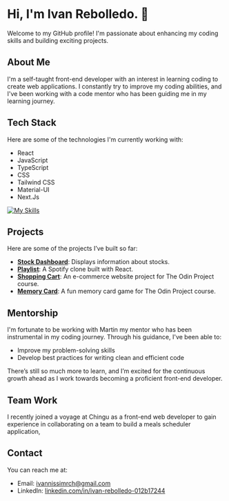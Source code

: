 # Hi, I'm Ivan Rebolledo. 👋

Welcome to my GitHub profile! I'm passionate about enhancing my coding skills and building exciting projects.

## About Me

I'm a self-taught front-end developer with an interest in learning coding to create web applications. I constantly try to improve my coding abilities, and I've been working with a code mentor who has been guiding me in my learning journey.

## Tech Stack

Here are some of the technologies I'm currently working with:

*   React
*   JavaScript
*   TypeScript
*   CSS
*   Tailwind CSS
*   Material-UI
*   Next.Js   

[![My Skills](https://skillicons.dev/icons?i=react,javascript,typescript,css,tailwindcss,materialui,nextjs)](https://skillicons.dev)

## Projects
Here are some of the projects I’ve built so far:

- **[Stock Dashboard](https://github.com/ivannissimrch/stockDashBoard)**: Displays information about stocks.
- **[Playlist](https://github.com/ivannissimrch/PlayList)**: A Spotify clone built with React.
- **[Shopping Cart](https://github.com/ivannissimrch/nextJsShoppingCart)**: An e-commerce website project for The Odin Project course.
- **[Memory Card](https://github.com/ivannissimrch/MemoryCard)**: A fun memory card game for The Odin Project course.


## Mentorship

I'm fortunate to be working with Martin my mentor who has been instrumental in my coding journey. Through his guidance, I've been able to:

*   Improve my problem-solving skills
*   Develop best practices for writing clean and efficient code

There’s still so much more to learn, and I’m excited for the continuous growth ahead as I work towards becoming a proficient front-end developer.

## Team Work

I recently joined a voyage at Chingu as a front-end web developer to gain experience in collaborating on a team to build a meals scheduler application, 

## Contact

You can reach me at:  
- Email: [ivannissimrch@gmail.com](mailto:ivannissimrch@gmail.com)  
- LinkedIn: [linkedin.com/in/ivan-rebolledo-012b17244](https://www.linkedin.com/in/ivan-rebolledo-012b17244/)

<!---
ivannissimrch/ivannissimrch is a ✨ special ✨ repository because its `README.md` (this file) appears on your GitHub profile.
You can click the Preview link to take a look at your changes.
--->
